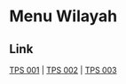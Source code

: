 # Menu Wilayah

## Link

[TPS 001](https://github.com/gigit-pemilu/pemilu-2024-71-sulawesi-utara/tree/main/pilpres/hitung-suara/sub/71-sulawesi-utara/sub/08-bolaang-mongondow-utara/sub/05-kaidipang/sub/2010-gihang/sub/001-tps)
 | 
[TPS 002](https://github.com/gigit-pemilu/pemilu-2024-71-sulawesi-utara/tree/main/pilpres/hitung-suara/sub/71-sulawesi-utara/sub/08-bolaang-mongondow-utara/sub/05-kaidipang/sub/2010-gihang/sub/002-tps)
 | 
[TPS 003](https://github.com/gigit-pemilu/pemilu-2024-71-sulawesi-utara/tree/main/pilpres/hitung-suara/sub/71-sulawesi-utara/sub/08-bolaang-mongondow-utara/sub/05-kaidipang/sub/2010-gihang/sub/003-tps)

